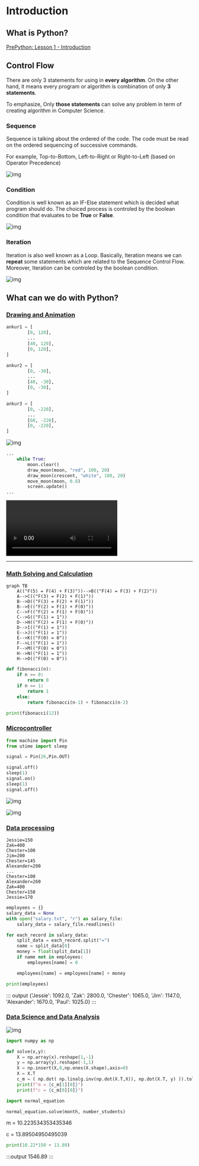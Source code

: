# Introduction

## What is Python? 

[PrePython: Lesson 1 - Introduction](https://prepython.codekids.raknatee.dev/lessons/01/#introduction)

## Control Flow
There are only 3 statements for using in **every algorithm**. On the other hand, it means every program or algorithm is combination of only **3 statements**. 


To emphasize, Only **those statements** can solve any problem in term of creating algorithm in Computer Science.

### Sequence

Sequence is talking about the ordered of the code. The code must be read on the ordered sequencing of successive commands.

For example, Top-to-Bottom, Left-to-Right or Right-to-Left (based on Operator Precedence)

![img](../Sequential.png)

### Condition

Condition is well known as an IF-Else statement which is decided what program should do. The choiced process is controled by the boolean condition that evaluates to be **True** or **False**.

![img](../Conditional.png)


### Iteration

Iteration is also well known as a Loop. Basically, Iteration means we can **repeat** some statements which are related to the Sequence Control Flow. Moreover, Iteration can be controled by the boolean condition.

![img](../Iteration.png)


## What can we do with Python?

### [Drawing and Animation](/#advanced-drawing)


```py
ankur1 = [
        [0, 120],
        ...
        [40, 120],
        [0, 120],
]

ankur2 = [
        [0, -30],
        ...
        [40, -30],
        [0, -30],
]

ankur3 = [
        [0, -220],
        ...
        [60, -220],
        [0, -220],
]
```
![img](../addon-lesson/AdvancedDrawing/img/output-lesson03.png)


```py
...
    while True:
        moon.clear()
        draw_moon(moon, "red", 100, 20)
        draw_moon(crescent, "white", 100, 20)
        move_moon(moon, 0.8)
        screen.update()
...
```

<video controls>
<source :src="$withBase('/AdvancedDrawing/bloody-moon/output.mkv')" type="video/mp4" >
</video>
<hr>

### [Math Solving and Calculation](/#math-problems-data-structures-and-algorithms)


```mermaid
graph TB
    A(("F(5) = F(4) + F(3)"))-->B(("F(4) = F(3) + F(2)"))
    A-->C(("F(3) = F(2) + F(1)"))
    B-->D(("F(3) = F(2) + F(1)"))
    B-->E(("F(2) = F(1) + F(0)"))
    C-->F(("F(2) = F(1) + F(0)"))
    C-->G(("F(1) = 1"))
    D-->H(("F(2) = F(1) + F(0)"))
    D-->I(("F(1) = 1"))
    E-->J(("F(1) = 1"))
    E-->K(("F(0) = 0"))
    F-->L(("F(1) = 1"))
    F-->M(("F(0) = 0"))
    H-->N(("F(1) = 1"))
    H-->O(("F(0) = 0"))

```


```py
def fibonacci(n):
    if n == 0:
        return 0
    if n == 1:
        return 1
    else:
        return fibonacci(n-1) + fibonacci(n-2)

print(fibonacci(12))
```

### [Microcontroller](/#microcontroller-esp32)

```py
from machine import Pin
from utime import sleep

signal = Pin(26,Pin.OUT)

signal.off()
sleep(1)
signal.on()
sleep(1)
signal.off()
```

![img](../addon-lesson/microcontroller/relay/off.png)

![img](../addon-lesson/microcontroller/relay/on.png)

### [Data processing](/#junior-data-engineer)

```
Jessie=150
Zak=400
Chester=100
Jim=200
Chester=145
Alexander=200
...
Chester=100
Alexander=260
Zak=400
Chester=150
Jessie=170
```
```py
employees = {}
salary_data = None
with open("salary.txt", "r") as salary_file:
    salary_data = salary_file.readlines()

for each_record in salary_data:
    split_data = each_record.split("=")
    name = split_data[0]
    money = float(split_data[1])
    if name not in employees:
        employees[name] = 0

    employees[name] = employees[name] + money

print(employees)
```

::: output
{'Jessie': 1092.0, 'Zak': 2800.0,
'Chester': 1065.0, 'Jim': 1147.0,
'Alexander': 1670.0, 'Paul': 1025.0}
:::


### [Data Science and Data Analysis](/#junior-data-scientist)


![img](../addon-lesson/DS//LR_with_NE-img/lr8.png)

```py
import numpy as np

def solve(x,y):
    X = np.array(x).reshape(1,-1)
    y = np.array(y).reshape(-1,1)
    X = np.insert(X,0,np.ones(X.shape),axis=0)
    X = X.T
    c_m = ( np.dot( np.linalg.inv(np.dot(X.T,X)), np.dot(X.T, y) )).tolist()
    print(f"m = {c_m[1][0]}")
    print(f"c = {c_m[0][0]}")
```

```py
import normal_equation

normal_equation.solve(month, number_students)
```
m = 10.223534353435346

c = 13.89504950495039
```py
print(10.22*150 + 13.89)
```

:::output
1546.89
:::